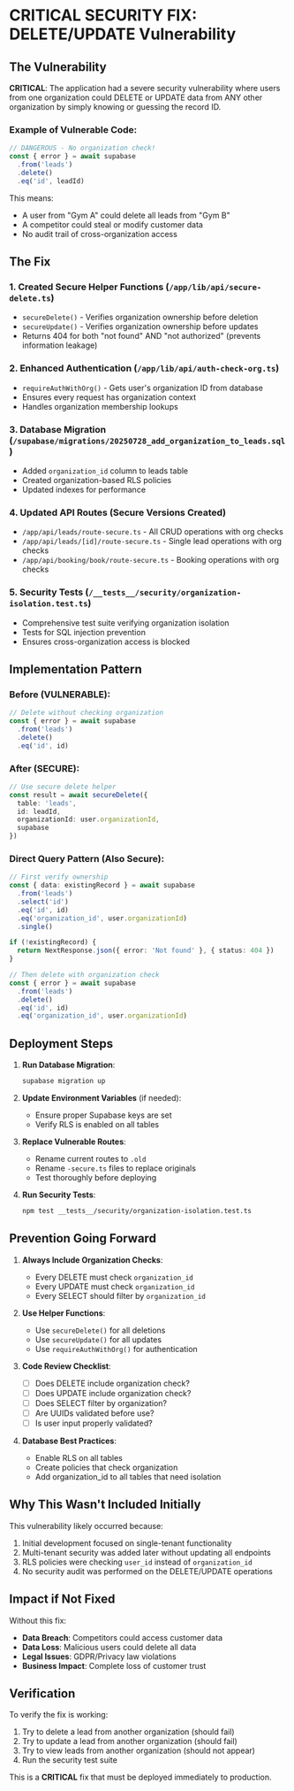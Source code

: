 # CRITICAL SECURITY FIX: DELETE/UPDATE Vulnerability

## The Vulnerability

**CRITICAL**: The application had a severe security vulnerability where users from one organization could DELETE or UPDATE data from ANY other organization by simply knowing or guessing the record ID.

### Example of Vulnerable Code:
```typescript
// DANGEROUS - No organization check!
const { error } = await supabase
  .from('leads')
  .delete()
  .eq('id', leadId)
```

This means:
- A user from "Gym A" could delete all leads from "Gym B"
- A competitor could steal or modify customer data
- No audit trail of cross-organization access

## The Fix

### 1. Created Secure Helper Functions (`/app/lib/api/secure-delete.ts`)
- `secureDelete()` - Verifies organization ownership before deletion
- `secureUpdate()` - Verifies organization ownership before updates
- Returns 404 for both "not found" AND "not authorized" (prevents information leakage)

### 2. Enhanced Authentication (`/app/lib/api/auth-check-org.ts`)
- `requireAuthWithOrg()` - Gets user's organization ID from database
- Ensures every request has organization context
- Handles organization membership lookups

### 3. Database Migration (`/supabase/migrations/20250728_add_organization_to_leads.sql`)
- Added `organization_id` column to leads table
- Created organization-based RLS policies
- Updated indexes for performance

### 4. Updated API Routes (Secure Versions Created)
- `/app/api/leads/route-secure.ts` - All CRUD operations with org checks
- `/app/api/leads/[id]/route-secure.ts` - Single lead operations with org checks
- `/app/api/booking/book/route-secure.ts` - Booking operations with org checks

### 5. Security Tests (`/__tests__/security/organization-isolation.test.ts`)
- Comprehensive test suite verifying organization isolation
- Tests for SQL injection prevention
- Ensures cross-organization access is blocked

## Implementation Pattern

### Before (VULNERABLE):
```typescript
// Delete without checking organization
const { error } = await supabase
  .from('leads')
  .delete()
  .eq('id', id)
```

### After (SECURE):
```typescript
// Use secure delete helper
const result = await secureDelete({
  table: 'leads',
  id: leadId,
  organizationId: user.organizationId,
  supabase
})
```

### Direct Query Pattern (Also Secure):
```typescript
// First verify ownership
const { data: existingRecord } = await supabase
  .from('leads')
  .select('id')
  .eq('id', id)
  .eq('organization_id', user.organizationId)
  .single()

if (!existingRecord) {
  return NextResponse.json({ error: 'Not found' }, { status: 404 })
}

// Then delete with organization check
const { error } = await supabase
  .from('leads')
  .delete()
  .eq('id', id)
  .eq('organization_id', user.organizationId)
```

## Deployment Steps

1. **Run Database Migration**:
   ```bash
   supabase migration up
   ```

2. **Update Environment Variables** (if needed):
   - Ensure proper Supabase keys are set
   - Verify RLS is enabled on all tables

3. **Replace Vulnerable Routes**:
   - Rename current routes to `.old`
   - Rename `-secure.ts` files to replace originals
   - Test thoroughly before deploying

4. **Run Security Tests**:
   ```bash
   npm test __tests__/security/organization-isolation.test.ts
   ```

## Prevention Going Forward

1. **Always Include Organization Checks**:
   - Every DELETE must check `organization_id`
   - Every UPDATE must check `organization_id`
   - Every SELECT should filter by `organization_id`

2. **Use Helper Functions**:
   - Use `secureDelete()` for all deletions
   - Use `secureUpdate()` for all updates
   - Use `requireAuthWithOrg()` for authentication

3. **Code Review Checklist**:
   - [ ] Does DELETE include organization check?
   - [ ] Does UPDATE include organization check?
   - [ ] Does SELECT filter by organization?
   - [ ] Are UUIDs validated before use?
   - [ ] Is user input properly validated?

4. **Database Best Practices**:
   - Enable RLS on all tables
   - Create policies that check organization
   - Add organization_id to all tables that need isolation

## Why This Wasn't Included Initially

This vulnerability likely occurred because:
1. Initial development focused on single-tenant functionality
2. Multi-tenant security was added later without updating all endpoints
3. RLS policies were checking `user_id` instead of `organization_id`
4. No security audit was performed on the DELETE/UPDATE operations

## Impact if Not Fixed

Without this fix:
- **Data Breach**: Competitors could access customer data
- **Data Loss**: Malicious users could delete all data
- **Legal Issues**: GDPR/Privacy law violations
- **Business Impact**: Complete loss of customer trust

## Verification

To verify the fix is working:
1. Try to delete a lead from another organization (should fail)
2. Try to update a lead from another organization (should fail)
3. Try to view leads from another organization (should not appear)
4. Run the security test suite

This is a **CRITICAL** fix that must be deployed immediately to production.
